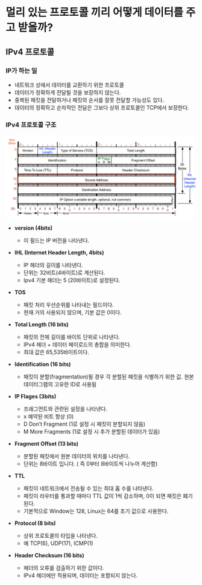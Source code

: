 # 멀리 있는 프로토콜 끼리 어떻게 데이터를 주고 받을까?

## IPv4 프로토콜

### IP가 하는 일

- 네트워크 상에서 데이터를 교환하기 위한 프로토콜
- 데이터가 정확하게 전달될 것을 보장하지 않는다.
- 중복된 패킷을 전달하거나 패킷의 순서를 잘못 전달할 가능성도 있다.
- 데이터의 정확하고 순차적인 전달은 그보다 상위 프로토콜인 TCP에서 보장한다.

### IPv4 프로토콜 구조

![ipv4](/dev/network/Ipv4.png)

- **version (4bits)**
  - 이 필드는 IP 버전을 나타낸다.
  
- **IHL (Internet Header Length, 4bits)**
  - IP 헤더의 길이를 나타낸다.
  - 단위는 32비트(4바이트)로 계산된다.
  - Ipv4 기본 헤더는 5 (20바이트)로 설정된다.
  
- **TOS**
  - 패킷 처리 우선순위를 나타내는 필드이다.
  - 현재 거의 사용되지 않으며, 기본 값은 0이다.
  
- **Total Length (16 bits)**
  - 패킷의 전체 길이를 바이트 단위로 나타낸다.
  - IPv4 헤더 + 데이터 페이로드의 총합을 의미한다.
  - 최대 값은 65,535바이트이다.
  
- **Identification (16 bits)**
  - 패킷이 분할(fragmentation)될 경우 각 분할된 패킷을 식별하기 위한 값. 원본 데이터그램의 고유한 ID로 사용됨
  
- **IP Flages (3bits)**
  - 프래그먼트와 관련된 설정을 나타낸다.
  - x 예약된 비트 항상 (0)
  - D Don’t Fragment (1로 설정 시 패킷이 분할되지 않음)
  - M More Fragments (1로 설정 시 추가 분할된 데이터가 있음)
  
- **Fragment Offset (13 bits)**
  - 분할된 패킷에서 원본 데이터의 위치를 나타낸다.
  - 단위는 8바이트 입니다. ( 즉 0부터 8바이트씩 나누어 계산함)
  
- **TTL**
  - 패킷이 네트워크에서 전송될 수 있는 최대 홉 수를 나타낸다.
  - 패킷이 라우터를 통과할 때마다 TTL 값이 1씩 감소하며, 0이 되면 패킷은 폐기된다.
  - 기본적으로 Window는 128, Linux는 64를 초기 값으로 사용한다.
  
- **Protocol (8 bits)**
  - 상위 프로토콜의 타입을 나타낸다.
  - 예 TCP(6), UDP(17), ICMP(1)
  
- **Header Checksum (16 bits)**
  - 헤더의 오류를 검출하기 위한 값이다.
  - IPv4 헤더에만 적용되며, 데이터는 포함되지 않는다.

